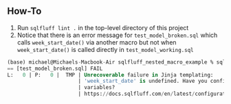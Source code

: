 ## How-To

1. Run `sqlfluff lint .` in the top-level directory of this project
2. Notice that there is an error message for `test_model_broken.sql` which calls `week_start_date()` via another macro  but not when `week_start_date()` is called directly in `test_model_working.sql`

```sql
(base) michael@Michaels-Macbook-Air sqlfluff_nested_macro_example % sqlfluff lint .
== [test_model_broken.sql] FAIL
L:   0 | P:   0 |  TMP | Unrecoverable failure in Jinja templating:
                       | 'week_start_date' is undefined. Have you configured your
                       | variables?
                       | https://docs.sqlfluff.com/en/latest/configuration.html
```
